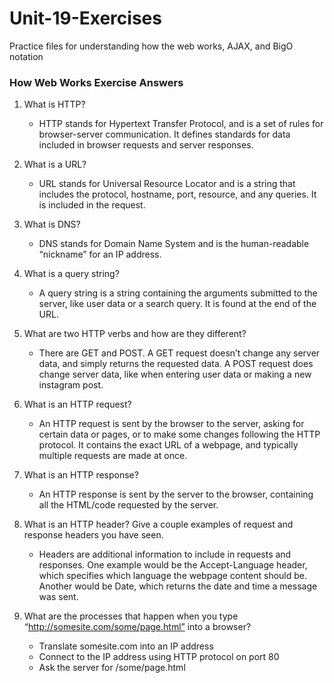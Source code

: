 # Unit-19-Exercises
Practice files for understanding how the web works, AJAX, and BigO notation

### How Web Works Exercise Answers
1. What is HTTP?
    - HTTP stands for Hypertext Transfer Protocol, and is a set of rules for browser-server communication. It defines standards for data included in browser requests and server responses.

2. What is a URL?
    - URL stands for Universal Resource Locator and is a string that includes the protocol, hostname, port, resource, and any queries. It is included in the request. 

3. What is DNS?
    - DNS stands for Domain Name System and is the human-readable “nickname” for an IP address. 

4. What is a query string?
    - A query string is a string containing the arguments submitted to the server, like user data or a search query. It is found at the end of the URL. 

5. What are two HTTP verbs and how are they different?
    - There are GET and POST. A GET request doesn’t change any server data, and simply returns the requested data. A POST request does change server data, like when entering user data or making a new instagram post. 

6. What is an HTTP request?
    - An HTTP request is sent by the browser to the server, asking for certain data or pages, or to make some changes following the HTTP protocol. It contains the exact URL of a webpage, and typically multiple requests are made at once.

7. What is an HTTP response?
    - An HTTP response is sent by the server to the browser, containing all the HTML/code requested by the server.
  
8. What is an HTTP header? Give a couple examples of request and response headers you have seen.
    - Headers are additional information to include in requests and responses. One example would be the Accept-Language header, which specifies which language the webpage content should be. Another would be Date, which returns the date and time a message was sent.

9. What are the processes that happen when you type “http://somesite.com/some/page.html” into a browser?
    - Translate somesite.com into an IP address
    - Connect to the IP address using HTTP protocol on port 80
    - Ask the server for /some/page.html
